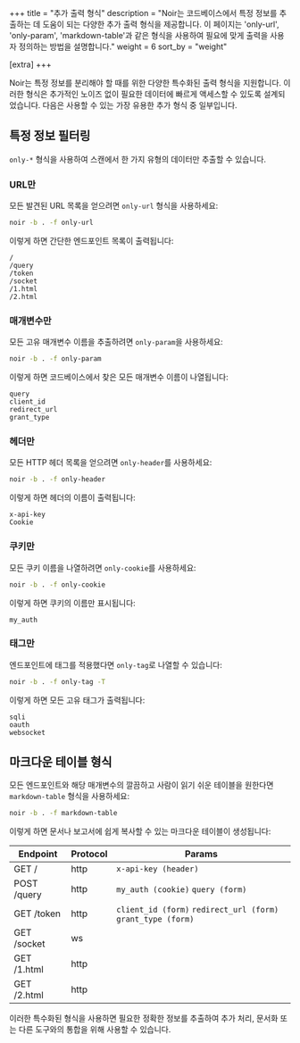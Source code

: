 +++
title = "추가 출력 형식"
description = "Noir는 코드베이스에서 특정 정보를 추출하는 데 도움이 되는 다양한 추가 출력 형식을 제공합니다. 이 페이지는 'only-url', 'only-param', 'markdown-table'과 같은 형식을 사용하여 필요에 맞게 출력을 사용자 정의하는 방법을 설명합니다."
weight = 6
sort_by = "weight"

[extra]
+++

Noir는 특정 정보를 분리해야 할 때를 위한 다양한 특수화된 출력 형식을 지원합니다. 이러한 형식은 추가적인 노이즈 없이 필요한 데이터에 빠르게 액세스할 수 있도록 설계되었습니다. 다음은 사용할 수 있는 가장 유용한 추가 형식 중 일부입니다.

## 특정 정보 필터링

`only-*` 형식을 사용하여 스캔에서 한 가지 유형의 데이터만 추출할 수 있습니다.

### URL만

모든 발견된 URL 목록을 얻으려면 `only-url` 형식을 사용하세요:

```bash
noir -b . -f only-url
```

이렇게 하면 간단한 엔드포인트 목록이 출력됩니다:

```
/
/query
/token
/socket
/1.html
/2.html
```

### 매개변수만

모든 고유 매개변수 이름을 추출하려면 `only-param`을 사용하세요:

```bash
noir -b . -f only-param
```

이렇게 하면 코드베이스에서 찾은 모든 매개변수 이름이 나열됩니다:

```
query
client_id
redirect_url
grant_type
```

### 헤더만

모든 HTTP 헤더 목록을 얻으려면 `only-header`를 사용하세요:

```bash
noir -b . -f only-header
```

이렇게 하면 헤더의 이름이 출력됩니다:

```
x-api-key
Cookie
```

### 쿠키만

모든 쿠키 이름을 나열하려면 `only-cookie`를 사용하세요:

```bash
noir -b . -f only-cookie
```

이렇게 하면 쿠키의 이름만 표시됩니다:

```
my_auth
```

### 태그만

엔드포인트에 태그를 적용했다면 `only-tag`로 나열할 수 있습니다:

```bash
noir -b . -f only-tag -T
```

이렇게 하면 모든 고유 태그가 출력됩니다:

```
sqli
oauth
websocket
```

## 마크다운 테이블 형식

모든 엔드포인트와 해당 매개변수의 깔끔하고 사람이 읽기 쉬운 테이블을 원한다면 `markdown-table` 형식을 사용하세요:

```bash
noir -b . -f markdown-table
```

이렇게 하면 문서나 보고서에 쉽게 복사할 수 있는 마크다운 테이블이 생성됩니다:

| Endpoint    | Protocol | Params                                                              |
|-------------|----------|---------------------------------------------------------------------|
| GET /       | http     | `x-api-key (header)`                                                |
| POST /query | http     | `my_auth (cookie)` `query (form)`                                   |
| GET /token  | http     | `client_id (form)` `redirect_url (form)` `grant_type (form)`        |
| GET /socket | ws       |                                                                     |
| GET /1.html | http     |                                                                     |
| GET /2.html | http     |                                                                     |

이러한 특수화된 형식을 사용하면 필요한 정확한 정보를 추출하여 추가 처리, 문서화 또는 다른 도구와의 통합을 위해 사용할 수 있습니다.